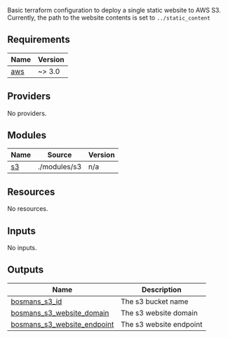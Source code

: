 Basic terraform configuration to deploy a single static website to AWS S3.
Currently, the path to the website contents is set to `../static_content`

<!-- BEGIN_TF_DOCS -->

## Requirements

| Name                                                   | Version |
| ------------------------------------------------------ | ------- |
| <a name="requirement_aws"></a> [aws](#requirement_aws) | ~> 3.0  |

## Providers

No providers.

## Modules

| Name                                      | Source       | Version |
| ----------------------------------------- | ------------ | ------- |
| <a name="module_s3"></a> [s3](#module_s3) | ./modules/s3 | n/a     |

## Resources

No resources.

## Inputs

No inputs.

## Outputs

| Name                                                                                                                 | Description             |
| -------------------------------------------------------------------------------------------------------------------- | ----------------------- |
| <a name="output_bosmans_s3_id"></a> [bosmans_s3_id](#output_bosmans_s3_id)                                           | The s3 bucket name      |
| <a name="output_bosmans_s3_website_domain"></a> [bosmans_s3_website_domain](#output_bosmans_s3_website_domain)       | The s3 website domain   |
| <a name="output_bosmans_s3_website_endpoint"></a> [bosmans_s3_website_endpoint](#output_bosmans_s3_website_endpoint) | The s3 website endpoint |

<!-- END_TF_DOCS -->
